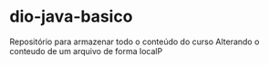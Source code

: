 # dio-java-basico
Repositório para armazenar todo o conteúdo do curso
Alterando o conteudo de um arquivo de forma localP